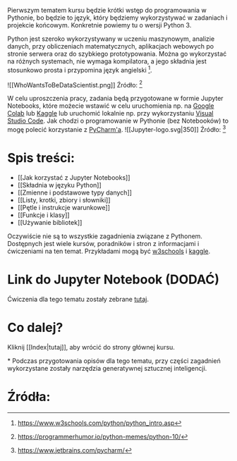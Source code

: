 Pierwszym tematem kursu będzie krótki wstęp do programowania w Pythonie, bo będzie to język, który będziemy wykorzystywać w zadaniach i projekcie końcowym. Konkretnie powiemy tu o wersji Python 3.

Python jest szeroko wykorzystywany w uczeniu maszynowym, analizie danych, przy obliczeniach matematycznych, aplikacjach webowych po stronie serwera oraz do szybkiego prototypowania. Można go wykorzystać na różnych systemach, nie wymaga kompilatora, a jego składnia jest stosunkowo prosta i przypomina język angielski [^w3s].

![[WhoWantsToBeDataScientist.png]]
Źródło: [^dsm]

W celu uproszczenia pracy, zadania będą przygotowane w formie Jupyter Notebooks, które możecie wstawić w celu uruchomienia np. na [Google Colab](https://colab.research.google.com/) lub [Kaggle](https://www.kaggle.com/) lub uruchomić lokalnie np. przy wykorzystaniu [Visual Studio Code](https://code.visualstudio.com/). Jak chodzi o programowanie w Pythonie (bez Notebooków) to mogę polecić korzystanie z [PyCharm'a](https://www.jetbrains.com/pycharm/).
![[Jupyter-logo.svg|350]]
Źródło: [^jpt]

# Spis treści:
- [[Jak korzystać z Jupyter Notebooks]]
- [[Składnia w języku Python]]
- [[Zmienne i podstawowe typy danych]]
- [[Listy, krotki, zbiory i słowniki]]
- [[Pętle i instrukcje warunkowe]]
- [[Funkcje i klasy]]
- [[Używanie bibliotek]]

Oczywiście nie są to wszystkie zagadnienia związane z Pythonem. Dostępnych jest wiele kursów, poradników i stron z informacjami i ćwiczeniami na ten temat. Przykładami mogą być [w3schools](https://www.w3schools.com/python/default.asp) i [kaggle](https://www.kaggle.com/learn/python).

# Link do Jupyter Notebook (DODAĆ)

Ćwiczenia dla tego tematu zostały zebrane [tutaj](https://github.com/).

# Co dalej?

Kliknij [[Index|tutaj]], aby wrócić do strony głównej kursu.

\* Podczas przygotowania opisów dla tego tematu, przy części zagadnień wykorzystane zostały narzędzia generatywnej sztucznej inteligencji.

# Źródła:
[^w3s]: https://www.w3schools.com/python/python_intro.asp
[^dsm]: https://programmerhumor.io/python-memes/python-10/
[^jpt]: https://www.jetbrains.com/pycharm/